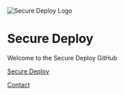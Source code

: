 ![Secure Deploy Logo](https://securedeploy.uk/assets/logo500.png)


# Secure Deploy

Welcome to the Secure Deploy GitHub

[Secure Deploy](https://securedeploy.uk/)

[Contact](mailto:contact@securedeploy.uk)
